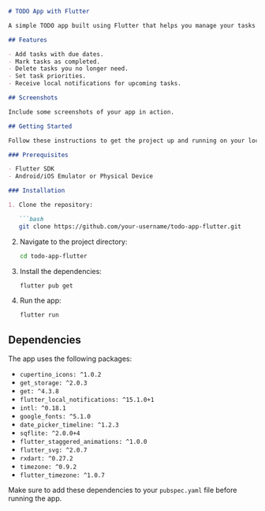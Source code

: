 ```markdown
# TODO App with Flutter

A simple TODO app built using Flutter that helps you manage your tasks efficiently.

## Features

- Add tasks with due dates.
- Mark tasks as completed.
- Delete tasks you no longer need.
- Set task priorities.
- Receive local notifications for upcoming tasks.

## Screenshots

Include some screenshots of your app in action.

## Getting Started

Follow these instructions to get the project up and running on your local machine.

### Prerequisites

- Flutter SDK
- Android/iOS Emulator or Physical Device

### Installation

1. Clone the repository:

   ```bash
   git clone https://github.com/your-username/todo-app-flutter.git
   ```

2. Navigate to the project directory:

   ```bash
   cd todo-app-flutter
   ```

3. Install the dependencies:

   ```bash
   flutter pub get
   ```

4. Run the app:

   ```bash
   flutter run
   ```

## Dependencies

The app uses the following packages:

- `cupertino_icons: ^1.0.2`
- `get_storage: ^2.0.3`
- `get: ^4.3.8`
- `flutter_local_notifications: ^15.1.0+1`
- `intl: ^0.18.1`
- `google_fonts: ^5.1.0`
- `date_picker_timeline: ^1.2.3`
- `sqflite: ^2.0.0+4`
- `flutter_staggered_animations: ^1.0.0`
- `flutter_svg: ^2.0.7`
- `rxdart: ^0.27.2`
- `timezone: ^0.9.2`
- `flutter_timezone: ^1.0.7`

Make sure to add these dependencies to your `pubspec.yaml` file before running the app.
